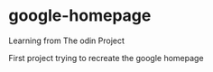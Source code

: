 # google-homepage
Learning from The odin Project

First project trying to recreate the google homepage
